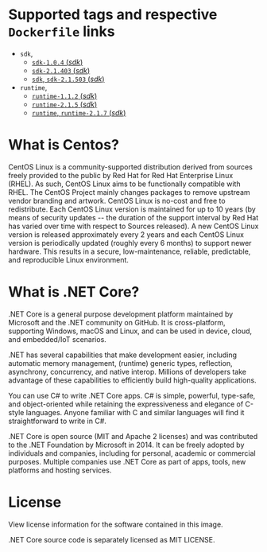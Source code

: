# Supported tags and respective `Dockerfile` links

- `sdk`, 
    - [`sdk-1.0.4` (*sdk*)](https://github.com/xbIm/centos-docker-images/blob/master/dotnet/sdk/1.0.4/Dockerfile)
	- [`sdk-2.1.403` (*sdk*)](https://github.com/xbIm/centos-docker-images/blob/master/dotnet/2.1.403/sdk/Dockerfile)
	- [`sdk`, `sdk-2.1.503` (*sdk*)](https://github.com/xbIm/centos-docker-images/blob/master/dotnet/2.1.503/sdk/Dockerfile)
- `runtime`, 
    - [`runtime-1.1.2` (*sdk*)](https://github.com/xbIm/centos-docker-images/blob/master/dotnet/runtime/1.1.2/Dockerfile)
    - [`runtime-2.1.5` (*sdk*)](https://github.com/xbIm/centos-docker-images/blob/master/dotnet/runtime/2.1.5/Dockerfile)
	- [`runtime`, `runtime-2.1.7` (*sdk*)](https://github.com/xbIm/centos-docker-images/blob/master/dotnet/runtime/2.1.7/Dockerfile)


# What is Centos?
CentOS Linux is a community-supported distribution derived from sources freely provided to the public by Red Hat for Red Hat Enterprise Linux (RHEL). As such, CentOS Linux aims to be functionally compatible with RHEL. The CentOS Project mainly changes packages to remove upstream vendor branding and artwork. CentOS Linux is no-cost and free to redistribute. Each CentOS Linux version is maintained for up to 10 years (by means of security updates -- the duration of the support interval by Red Hat has varied over time with respect to Sources released). A new CentOS Linux version is released approximately every 2 years and each CentOS Linux version is periodically updated (roughly every 6 months) to support newer hardware. This results in a secure, low-maintenance, reliable, predictable, and reproducible Linux environment.

# What is .NET Core?
.NET Core is a general purpose development platform maintained by Microsoft and the .NET community on GitHub. It is cross-platform, supporting Windows, macOS and Linux, and can be used in device, cloud, and embedded/IoT scenarios.

.NET has several capabilities that make development easier, including automatic memory management, (runtime) generic types, reflection, asynchrony, concurrency, and native interop. Millions of developers take advantage of these capabilities to efficiently build high-quality applications.

You can use C# to write .NET Core apps. C# is simple, powerful, type-safe, and object-oriented while retaining the expressiveness and elegance of C-style languages. Anyone familiar with C and similar languages will find it straightforward to write in C#.

.NET Core is open source (MIT and Apache 2 licenses) and was contributed to the .NET Foundation by Microsoft in 2014. It can be freely adopted by individuals and companies, including for personal, academic or commercial purposes. Multiple companies use .NET Core as part of apps, tools, new platforms and hosting services.

# License
View license information for the software contained in this image.

.NET Core source code is separately licensed as MIT LICENSE.